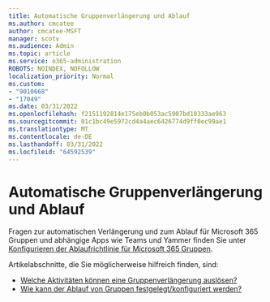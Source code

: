 ```yaml
---
title: Automatische Gruppenverlängerung und Ablauf
ms.author: cmcatee
author: cmcatee-MSFT
manager: scotv
ms.audience: Admin
ms.topic: article
ms.service: o365-administration
ROBOTS: NOINDEX, NOFOLLOW
localization_priority: Normal
ms.custom:
- "9010668"
- "17049"
ms.date: 03/31/2022
ms.openlocfilehash: f2151192814e175eb0b053ac5907bd10333ae963
ms.sourcegitcommit: 01c1bc49e5972cd4a4aec6426774d9ff0ec99ae1
ms.translationtype: MT
ms.contentlocale: de-DE
ms.lasthandoff: 03/31/2022
ms.locfileid: "64592539"
---
```

# <a name="group-auto-renewal-and-expiration"></a>Automatische Gruppenverlängerung und Ablauf

Fragen zur automatischen Verlängerung und zum Ablauf für Microsoft 365 Gruppen und abhängige Apps wie Teams und Yammer finden Sie unter [Konfigurieren der Ablaufrichtlinie für Microsoft 365 Gruppen](https://docs.microsoft.com/azure/active-directory/enterprise-users/groups-lifecycle).

Artikelabschnitte, die Sie möglicherweise hilfreich finden, sind:

- [Welche Aktivitäten können eine Gruppenverlängerung auslösen?](https://docs.microsoft.com/azure/active-directory/enterprise-users/groups-lifecycle#activity-based-automatic-renewal)
- [Wie kann der Ablauf von Gruppen festgelegt/konfiguriert werden?](https://docs.microsoft.com/azure/active-directory/enterprise-users/groups-lifecycle#set-group-expiration)
